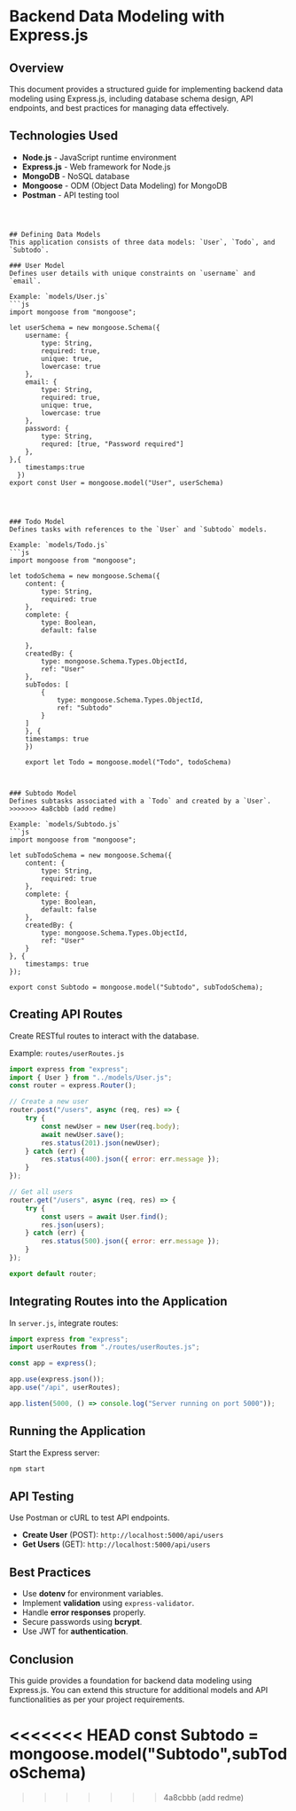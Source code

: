 # Backend Data Modeling with Express.js

## Overview
This document provides a structured guide for implementing backend data modeling using Express.js, including database schema design, API endpoints, and best practices for managing data effectively.

## Technologies Used
- **Node.js** - JavaScript runtime environment
- **Express.js** - Web framework for Node.js
- **MongoDB** - NoSQL database
- **Mongoose** - ODM (Object Data Modeling) for MongoDB
- **Postman** - API testing tool


```



## Defining Data Models
This application consists of three data models: `User`, `Todo`, and `Subtodo`.

### User Model
Defines user details with unique constraints on `username` and `email`.

Example: `models/User.js`
```js
import mongoose from "mongoose";

let userSchema = new mongoose.Schema({
    username: {
        type: String,
        required: true,
        unique: true,
        lowercase: true
    },
    email: {
        type: String,
        required: true,
        unique: true,
        lowercase: true
    },
    password: {
        type: String,
        requred: [true, "Password required"]
    },
},{
    timestamps:true
  })
export const User = mongoose.model("User", userSchema)




### Todo Model
Defines tasks with references to the `User` and `Subtodo` models.

Example: `models/Todo.js`
```js
import mongoose from "mongoose";

let todoSchema = new mongoose.Schema({
    content: {
        type: String,
        required: true
    },
    complete: {
        type: Boolean,
        default: false

    },
    createdBy: {
        type: mongoose.Schema.Types.ObjectId,
        ref: "User"
    },
    subTodos: [
        {
            type: mongoose.Schema.Types.ObjectId,
            ref: "Subtodo"
        }
    ]
    }, {
    timestamps: true
    })
    
    export let Todo = mongoose.model("Todo", todoSchema)



### Subtodo Model
Defines subtasks associated with a `Todo` and created by a `User`.
>>>>>>> 4a8cbbb (add redme)

Example: `models/Subtodo.js`
```js
import mongoose from "mongoose";

let subTodoSchema = new mongoose.Schema({
    content: {
        type: String,
        required: true
    },
    complete: {
        type: Boolean,
        default: false
    },
    createdBy: {
        type: mongoose.Schema.Types.ObjectId,
        ref: "User"
    }
}, {
    timestamps: true
});

export const Subtodo = mongoose.model("Subtodo", subTodoSchema);
```

## Creating API Routes
Create RESTful routes to interact with the database.

Example: `routes/userRoutes.js`
```js
import express from "express";
import { User } from "../models/User.js";
const router = express.Router();

// Create a new user
router.post("/users", async (req, res) => {
    try {
        const newUser = new User(req.body);
        await newUser.save();
        res.status(201).json(newUser);
    } catch (err) {
        res.status(400).json({ error: err.message });
    }
});

// Get all users
router.get("/users", async (req, res) => {
    try {
        const users = await User.find();
        res.json(users);
    } catch (err) {
        res.status(500).json({ error: err.message });
    }
});

export default router;
```

## Integrating Routes into the Application
In `server.js`, integrate routes:
```js
import express from "express";
import userRoutes from "./routes/userRoutes.js";

const app = express();

app.use(express.json());
app.use("/api", userRoutes);

app.listen(5000, () => console.log("Server running on port 5000"));
```

## Running the Application
Start the Express server:
```sh
npm start
```

## API Testing
Use Postman or cURL to test API endpoints.
- **Create User** (POST): `http://localhost:5000/api/users`
- **Get Users** (GET): `http://localhost:5000/api/users`

## Best Practices
- Use **dotenv** for environment variables.
- Implement **validation** using `express-validator`.
- Handle **error responses** properly.
- Secure passwords using **bcrypt**.
- Use JWT for **authentication**.

## Conclusion
This guide provides a foundation for backend data modeling using Express.js. You can extend this structure for additional models and API functionalities as per your project requirements.

<<<<<<< HEAD
const Subtodo = mongoose.model("Subtodo",subTodoSchema)
=======
>>>>>>> 4a8cbbb (add redme)
